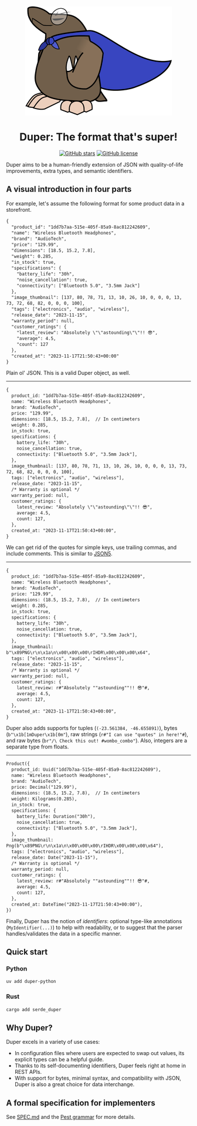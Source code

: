 <p align="center">
    <img src="https://raw.githubusercontent.com/EpicEric/duper/refs/heads/main/logos/duper-400.png" alt="The Duper logo, with a confident spectacled mole wearing a flailing blue cape." /> <br>
</p>
<h1 align="center">Duper: The format that's super!</h1>

<p align="center">
    <a href="https://github.com/EpicEric/duper"><img alt="GitHub stars" src="https://img.shields.io/github/stars/EpicEric/duper?style=flat&logo=github&logoColor=white"></a>
    <a href="https://github.com/EpicEric/duper"><img alt="GitHub license" src="https://img.shields.io/github/license/EpicEric/duper"></a>
</p>

Duper aims to be a human-friendly extension of JSON with quality-of-life improvements, extra types, and semantic identifiers.

## A visual introduction in four parts

For example, let's assume the following format for some product data in a storefront.

```duper
{
  "product_id": "1dd7b7aa-515e-405f-85a9-8ac812242609",
  "name": "Wireless Bluetooth Headphones",
  "brand": "AudioTech",
  "price": "129.99",
  "dimensions": [18.5, 15.2, 7.8],
  "weight": 0.285,
  "in_stock": true,
  "specifications": {
    "battery_life": "30h",
    "noise_cancellation": true,
    "connectivity": ["Bluetooth 5.0", "3.5mm Jack"]
  },
  "image_thumbnail": [137, 80, 78, 71, 13, 10, 26, 10, 0, 0, 0, 13, 73, 72, 68, 82, 0, 0, 0, 100],
  "tags": ["electronics", "audio", "wireless"],
  "release_date": "2023-11-15",
  "warranty_period": null,
  "customer_ratings": {
    "latest_review": "Absolutely \"\"astounding\"\"!! 😎",
    "average": 4.5,
    "count": 127
  },
  "created_at": "2023-11-17T21:50:43+00:00"
}
```

Plain ol' JSON. This is a valid Duper object, as well.

---

```duper
{
  product_id: "1dd7b7aa-515e-405f-85a9-8ac812242609",
  name: "Wireless Bluetooth Headphones",
  brand: "AudioTech",
  price: "129.99",
  dimensions: [18.5, 15.2, 7.8],  // In centimeters
  weight: 0.285,
  in_stock: true,
  specifications: {
    battery_life: "30h",
    noise_cancellation: true,
    connectivity: ["Bluetooth 5.0", "3.5mm Jack"],
  },
  image_thumbnail: [137, 80, 78, 71, 13, 10, 26, 10, 0, 0, 0, 13, 73, 72, 68, 82, 0, 0, 0, 100],
  tags: ["electronics", "audio", "wireless"],
  release_date: "2023-11-15",
  /* Warranty is optional */
  warranty_period: null,
  customer_ratings: {
    latest_review: "Absolutely \"\"astounding\"\"!! 😎",
    average: 4.5,
    count: 127,
  },
  created_at: "2023-11-17T21:50:43+00:00",
}
```

We can get rid of the quotes for simple keys, use trailing commas, and include comments. This is similar to [JSON5](https://json5.org/).

---

```duper
{
  product_id: "1dd7b7aa-515e-405f-85a9-8ac812242609",
  name: "Wireless Bluetooth Headphones",
  brand: "AudioTech",
  price: "129.99",
  dimensions: (18.5, 15.2, 7.8),  // In centimeters
  weight: 0.285,
  in_stock: true,
  specifications: {
    battery_life: "30h",
    noise_cancellation: true,
    connectivity: ["Bluetooth 5.0", "3.5mm Jack"],
  },
  image_thumbnail: b"\x89PNG\r\n\x1a\n\x00\x00\x00\rIHDR\x00\x00\x00\x64",
  tags: ["electronics", "audio", "wireless"],
  release_date: "2023-11-15",
  /* Warranty is optional */
  warranty_period: null,
  customer_ratings: {
    latest_review: r#"Absolutely ""astounding""!! 😎"#,
    average: 4.5,
    count: 127,
  },
  created_at: "2023-11-17T21:50:43+00:00",
}
```

Duper also adds supports for tuples (`(-23.561384, -46.655891)`), bytes (`b"\x1b[1mDuper\x1b[0m"`), raw strings (`r#"I can use "quotes" in here!"#`), and raw bytes (`br"/\ Check this out! #wombo_combo"`). Also, integers are a separate type from floats.

---

```duper
Product({
  product_id: Uuid("1dd7b7aa-515e-405f-85a9-8ac812242609"),
  name: "Wireless Bluetooth Headphones",
  brand: "AudioTech",
  price: Decimal("129.99"),
  dimensions: (18.5, 15.2, 7.8),  // In centimeters
  weight: Kilograms(0.285),
  in_stock: true,
  specifications: {
    battery_life: Duration("30h"),
    noise_cancellation: true,
    connectivity: ["Bluetooth 5.0", "3.5mm Jack"],
  },
  image_thumbnail: Png(b"\x89PNG\r\n\x1a\n\x00\x00\x00\rIHDR\x00\x00\x00\x64"),
  tags: ["electronics", "audio", "wireless"],
  release_date: Date("2023-11-15"),
  /* Warranty is optional */
  warranty_period: null,
  customer_ratings: {
    latest_review: r#"Absolutely ""astounding""!! 😎"#,
    average: 4.5,
    count: 127,
  },
  created_at: DateTime("2023-11-17T21:50:43+00:00"),
})
```

Finally, Duper has the notion of _identifiers_: optional type-like annotations (`MyIdentifier(...)`) to help with readability, or to suggest that the parser handles/validates the data in a specific manner.

## Quick start

### Python

```bash
uv add duper-python
```

### Rust

```bash
cargo add serde_duper
```

## Why Duper?

Duper excels in a variety of use cases:

- In configuration files where users are expected to swap out values, its explicit types can be a helpful guide.
- Thanks to its self-documenting identifiers, Duper feels right at home in REST APIs.
- With support for bytes, minimal syntax, and compatibility with JSON, Duper is also a great choice for data interchange.

## A formal specification for implementers

See [SPEC.md](SPEC.md) and the [Pest grammar](duper/src/grammar.pest) for more details.
